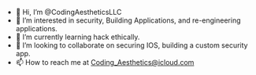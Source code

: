 - 👋 Hi, I’m @CodingAestheticsLLC
- 👀 I’m interested in security, Building Applications, and re-engineering applications.
- 🌱 I’m currently learning hack ethically.
- 💞️ I’m looking to collaborate on securing IOS, building a custom security app.
- 📫 How to reach me at Coding_Aesthetics@icloud.com

<!---
CodingAestheticsLLC/CodingAestheticsLLC is a ✨ special ✨ repository because its `README.md` (this file) appears on your GitHub profile.
You can click the Preview link to take a look at your changes.
--->
